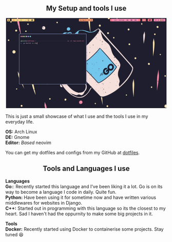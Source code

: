 <div align="center">
    <h2> My Setup and tools I use </h2>
    <img src="images/desktop.png" width="500">
</div>

This is just a small showcase of what I use and the tools I use in my everyday life. 

__OS:__ Arch Linux \
__DE:__ Gnome \
__Editor:__ _Based_ neovim 

You can get my dotfiles and configs from my GitHub at [dotfiles](https://github.com/ghostx31/dotfiles).


<div align="center">
    <h2> Tools and Languages I use</h2>
</div>

**Languages** \
__Go:__: Recently started this language and I've been liking it a lot. Go is on its way to become a language I code in daily. Quite fun. \
__Python:__ Have been using it for sometime now and have written various middlewares for websites in Django. \
__C++:__ Started out in programming with this language so its the closest to my heart. Sad I haven't had the oppurnity to make some big projects in it. 


**Tools** \
__Docker:__ Recently started using Docker to containerise some projects. Stay tuned 😆